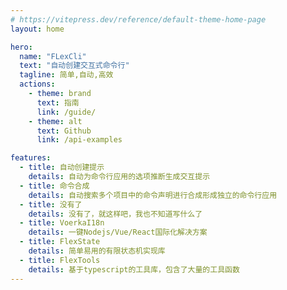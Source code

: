 ```yaml
---
# https://vitepress.dev/reference/default-theme-home-page
layout: home

hero:
  name: "FLexCli"
  text: "自动创建交互式命令行"
  tagline: 简单,自动,高效
  actions:
    - theme: brand
      text: 指南
      link: /guide/
    - theme: alt
      text: Github
      link: /api-examples

features:
  - title: 自动创建提示
    details: 自动为命令行应用的选项推断生成交互提示
  - title: 命令合成
    details: 自动搜索多个项目中的命令声明进行合成形成独立的命令行应用
  - title: 没有了
    details: 没有了，就这样吧，我也不知道写什么了
  - title: VoerkaI18n
    details: 一键Nodejs/Vue/React国际化解决方案
  - title: FlexState
    details: 简单易用的有限状态机实现库
  - title: FlexTools
    details: 基于typescript的工具库，包含了大量的工具函数
---
```


